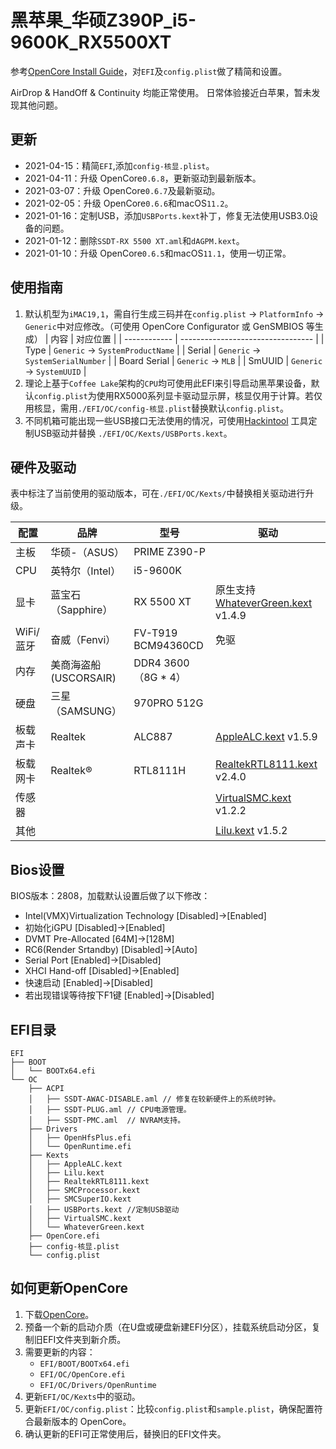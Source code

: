# 黑苹果_华硕Z390P_i5-9600K_RX5500XT

参考[OpenCore Install Guide](https://dortania.github.io/OpenCore-Install-Guide/)，对`EFI`及`config.plist`做了精简和设置。

AirDrop & HandOff & Continuity 均能正常使用。
日常体验接近白苹果，暂未发现其他问题。

## 更新

+ 2021-04-15：精简`EFI`,添加`config-核显.plist`。
+ 2021-04-11：升级 OpenCore`0.6.8`，更新驱动到最新版本。
+ 2021-03-07：升级 OpenCore`0.6.7`及最新驱动。
+ 2021-02-05：升级 OpenCore`0.6.6`和macOS`11.2`。
+ 2021-01-16：定制USB，添加`USBPorts.kext`补丁，修复无法使用USB3.0设备的问题。
+ 2021-01-12：删除`SSDT-RX 5500 XT.aml`和`dAGPM.kext`。
+ 2021-01-10：升级 OpenCore`0.6.5`和macOS`11.1`，使用一切正常。

## 使用指南

1. 默认机型为`iMAC19,1`，需自行生成三码并在`config.plist` -> `PlatformInfo` -> `Generic`中对应修改。（可使用 OpenCore Configurator 或 GenSMBIOS 等生成）
   | 内容         | 对应位置                          |
   | ------------ | --------------------------------- |
   | Type         | `Generic` -> `SystemProductName`  |
   | Serial       | `Generic` -> `SystemSerialNumber` |
   | Board Serial | `Generic` -> `MLB`                |
   | SmUUID       | `Generic` -> `SystemUUID`         |
2. 理论上基于`Coffee Lake`架构的`CPU`均可使用此EFI来引导启动黑苹果设备，默认`config.plist`为使用RX5000系列显卡驱动显示屏，核显仅用于计算。若仅用核显，需用`./EFI/OC/config-核显.plist`替换默认`config.plist`。
3. 不同机箱可能出现一些USB接口无法使用的情况，可使用[Hackintool](https://github.com/headkaze/Hackintool/releases) 工具定制USB驱动并替换 `./EFI/OC/Kexts/USBPorts.kext`。

## 硬件及驱动

表中标注了当前使用的驱动版本，可在`./EFI/OC/Kexts/`中替换相关驱动进行升级。

| 配置      | 品牌                  | 型号                | 驱动                                                                                        |
| --------- | --------------------- | ------------------- | ------------------------------------------------------------------------------------------- |
| 主板      | 华硕-（ASUS）         | PRIME Z390-P        |                                                                                             |
| CPU       | 英特尔（Intel）       | i5-9600K            |                                                                                             |
| 显卡      | 蓝宝石（Sapphire）    | RX 5500 XT          | 原生支持 [WhateverGreen.kext](https://github.com/acidanthera/whatevergreen/releases) v1.4.9 |
| WiFi/蓝牙 | 奋威（Fenvi）         | FV-T919 BCM94360CD  | 免驱                                                                                        |
| 内存      | 美商海盗船(USCORSAIR) | DDR4 3600（8G * 4） |                                                                                             |
| 硬盘      | 三星（SAMSUNG）       | 970PRO 512G         |
| 板载声卡  | Realtek               | ALC887              | [AppleALC.kext](https://github.com/acidanthera/AppleALC/releases) v1.5.9                    |
| 板载网卡  | Realtek®              | RTL8111H            | [RealtekRTL8111.kext](https://github.com/Mieze/RTL8111_driver_for_OS_X/releases) v2.4.0     |
| 传感器    |                       |                     | [VirtualSMC.kext](https://github.com/acidanthera/virtualsmc/releases) v1.2.2                |
| 其他      |                       |                     | [Lilu.kext](https://github.com/acidanthera/Lilu/releases) v1.5.2                            |

## Bios设置

BIOS版本：2808，加载默认设置后做了以下修改：

+ Intel(VMX)Virtualization Technology [Disabled]->[Enabled]
+ 初始化iGPU [Disabled]->[Enabled]
+ DVMT Pre-Allocated [64M]->[128M] 
+ RC6(Render Srtandby) [Disabled]->[Auto]
+ Serial Port [Enabled]->[Disabled]
+ XHCI Hand-off [Disabled]->[Enabled]
+ 快速启动 [Enabled]->[Disabled]
+ 若出现错误等待按下F1键 [Enabled]->[Disabled]

## EFI目录

```
EFI
├── BOOT
│   └── BOOTx64.efi
└── OC
    ├── ACPI
    │   ├── SSDT-AWAC-DISABLE.aml // 修复在较新硬件上的系统时钟。
    │   ├── SSDT-PLUG.aml // CPU电源管理。
    │   ├── SSDT-PMC.aml  // NVRAM支持。
    ├── Drivers
    │   ├── OpenHfsPlus.efi
    │   └── OpenRuntime.efi
    ├── Kexts
    │   ├── AppleALC.kext
    │   ├── Lilu.kext
    │   ├── RealtekRTL8111.kext
    │   ├── SMCProcessor.kext
    │   ├── SMCSuperIO.kext
    │   ├── USBPorts.kext //定制USB驱动
    │   ├── VirtualSMC.kext
    │   └── WhateverGreen.kext
    ├── OpenCore.efi
    ├── config-核显.plist
    └── config.plist
```

## 如何更新OpenCore

1. 下载[OpenCore](https://github.com/acidanthera/OpenCorePkg/releases)。
2. 预备一个新的启动介质（在U盘或硬盘新建EFI分区），挂载系统启动分区，复制旧EFI文件夹到新介质。
3. 需要更新的内容：
   + `EFI/BOOT/BOOTx64.efi`
   + `EFI/OC/OpenCore.efi`
   + `EFI/OC/Drivers/OpenRuntime`
4. 更新`EFI/OC/Kexts`中的驱动。
5. 更新`EFI/OC/config.plist`：比较`config.plist`和`sample.plist`，确保配置符合最新版本的 OpenCore。
6. 确认更新的EFI可正常使用后，替换旧的EFI文件夹。
